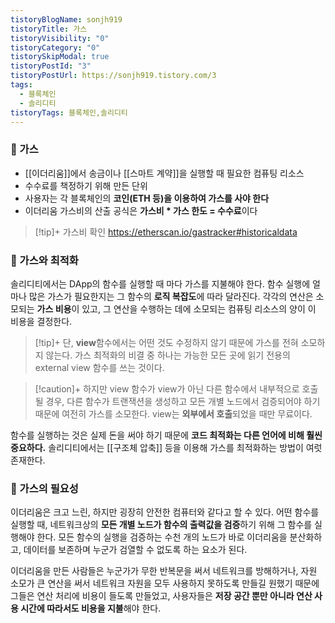 ```yaml
---
tistoryBlogName: sonjh919
tistoryTitle: 가스
tistoryVisibility: "0"
tistoryCategory: "0"
tistorySkipModal: true
tistoryPostId: "3"
tistoryPostUrl: https://sonjh919.tistory.com/3
tags:
  - 블록체인
  - 솔리디티
tistoryTags: 블록체인,솔리디티
---
```

### 📌 가스
+ [[이더리움]]에서 송금이나 [[스마트 계약]]을 실행할 때 필요한 컴퓨팅 리소스
+ 수수료를 책정하기 위해 만든 단위
+ 사용자는 각 블록체인의 **코인(ETH 등)을 이용하여 가스를 사야 한다**
+ 이더리움 가스비의 산출 공식은 **가스비 * 가스 한도 = 수수료**이다

> [!tip]+ 가스비 확인
> https://etherscan.io/gastracker#historicaldata

### 📌 가스와 최적화
솔리디티에서는 DApp의 함수를 실행할 때 마다 가스를 지불해야 한다. 함수 실행에 얼마나 많은 가스가 필요한지는 그 함수의 **로직 복잡도**에 따라 달라진다. 각각의 연산은 소모되는 **가스 비용**이 있고, 그 연산을 수행하는 데에 소모되는 컴퓨팅 리소스의 양이 이 비용을 결정한다.

> [!tip]+ 
> 단, **view**함수에서는 어떤 것도 수정하지 않기 때문에 가스를 전혀 소모하지 않는다. 가스 최적화의 비결 중 하나는 가능한 모든 곳에 읽기 전용의 external view 함수를 쓰는 것이다.

> [!caution]+ 
> 하지만 view 함수가 view가 아닌 다른 함수에서 내부적으로 호출될 경우, 다른 함수가 트랜잭션을 생성하고 모든 개별 노드에서 검증되어야 하기 때문에 여전히 가스를 소모한다. 
> view는 **외부에서 호출**되었을 때만 무료이다.

함수를 실행하는 것은 실제 돈을 써야 하기 때문에 **코드 최적화는 다른 언어에 비해 훨씬 중요하다.**
솔리디티에서는 [[구조체 압축]] 등을 이용해 가스를 최적화하는 방법이 여럿 존재한다.

### 📌 가스의 필요성
이더리움은 크고 느린, 하지만 굉장히 안전한 컴퓨터와 같다고 할 수 있다. 어떤 함수를 실행할 때, 네트워크상의 **모든 개별 노드가 함수의 출력값을 검증**하기 위해 그 함수를 실행해야 한다. 모든 함수의 실행을 검증하는 수천 개의 노드가 바로 이더리움을 분산화하고, 데이터를 보존하며 누군가 검열할 수 없도록 하는 요소가 된다.

이더리움을 만든 사람들은 누군가가 무한 반복문을 써서 네트워크를 방해하거나, 자원 소모가 큰 연산을 써서 네트워크 자원을 모두 사용하지 못하도록 만들길 원했기 때문에 그들은 연산 처리에 비용이 들도록 만들었고, 사용자들은 **저장 공간 뿐만 아니라 연산 사용 시간에 따라서도 비용을 지불**해야 한다.



